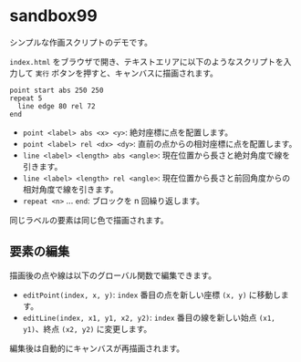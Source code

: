 # sandbox99

シンプルな作画スクリプトのデモです。

`index.html` をブラウザで開き、テキストエリアに以下のようなスクリプトを入力して `実行` ボタンを押すと、キャンバスに描画されます。

```
point start abs 250 250
repeat 5
  line edge 80 rel 72
end
```

- `point <label> abs <x> <y>`: 絶対座標に点を配置します。
- `point <label> rel <dx> <dy>`: 直前の点からの相対座標に点を配置します。
- `line <label> <length> abs <angle>`: 現在位置から長さと絶対角度で線を引きます。
- `line <label> <length> rel <angle>`: 現在位置から長さと前回角度からの相対角度で線を引きます。
- `repeat <n>` ... `end`: ブロックを n 回繰り返します。

同じラベルの要素は同じ色で描画されます。

## 要素の編集

描画後の点や線は以下のグローバル関数で編集できます。

- `editPoint(index, x, y)`: `index` 番目の点を新しい座標 `(x, y)` に移動します。
- `editLine(index, x1, y1, x2, y2)`: `index` 番目の線を新しい始点 `(x1, y1)`、終点 `(x2, y2)` に変更します。

編集後は自動的にキャンバスが再描画されます。
